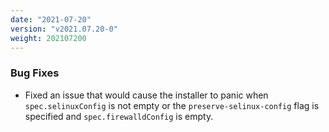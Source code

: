 ```yaml
---
date: "2021-07-20"
version: "v2021.07.20-0"
weight: 202107200
---
```


### <span class="label label-orange">Bug Fixes</span>
- Fixed an issue that would cause the installer to panic when `spec.selinuxConfig` is not empty or the `preserve-selinux-config` flag is specified and `spec.firewalldConfig` is empty.
 
